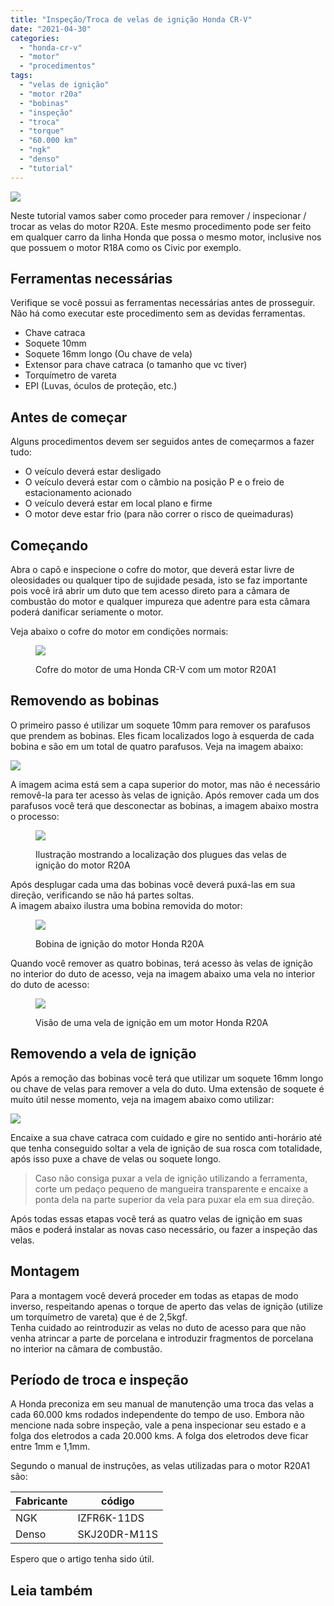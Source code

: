 ```yaml
---
title: "Inspeção/Troca de velas de ignição Honda CR-V"
date: "2021-04-30"
categories:
  - "honda-cr-v"
  - "motor"
  - "procedimentos"
tags:
  - "velas de ignição"
  - "motor r20a"
  - "bobinas"
  - "inspeção"
  - "troca"
  - "torque"
  - "60.000 km"
  - "ngk"
  - "denso"
  - "tutorial"
---
```


![](https://garagemdomadeira.com/wp-content/uploads/2021/04/header_bobina.jpg?w=1024)

Neste tutorial vamos saber como proceder para remover / inspecionar / trocar as velas do motor R20A. Este mesmo procedimento pode ser feito em qualquer carro da linha Honda que possa o mesmo motor, inclusive nos que possuem o motor R18A como os Civic por exemplo.

<!--more-->

## Ferramentas necessárias

Verifique se você possui as ferramentas necessárias antes de prosseguir. Não há como executar este procedimento sem as devidas ferramentas.

- Chave catraca
- Soquete 10mm
- Soquete 16mm longo (Ou chave de vela)
- Extensor para chave catraca (o tamanho que vc tiver)
- Torquímetro de vareta
- EPI (Luvas, óculos de proteção, etc.)

## Antes de começar

Alguns procedimentos devem ser seguidos antes de começarmos a fazer tudo:

- O veículo deverá estar desligado
- O veículo deverá estar com o câmbio na posição P e o freio de estacionamento acionado
- O veículo deverá estar em local plano e firme
- O motor deve estar frio (para não correr o risco de queimaduras)

## Começando

Abra o capô e inspecione o cofre do motor, que deverá estar livre de oleosidades ou qualquer tipo de sujidade pesada, isto se faz importante pois você irá abrir um duto que tem acesso direto para a câmara de combustão do motor e qualquer impureza que adentre para esta câmara poderá danificar seriamente o motor.

Veja abaixo o cofre do motor em condições normais:

<figure>

![](https://garagemdomadeira.com/wp-content/uploads/2021/04/20210416_142515.jpg?w=1024)

<figcaption>

Cofre do motor de uma Honda CR-V com um motor R20A1

</figcaption>

</figure>

## Removendo as bobinas

O primeiro passo é utilizar um soquete 10mm para remover os parafusos que prendem as bobinas. Eles ficam localizados logo à esquerda de cada bobina e são em um total de quatro parafusos. Veja na imagem abaixo:

![](https://garagemdomadeira.com/wp-content/uploads/2021/04/20210416_145416-1.jpg?w=1024)

A imagem acima está sem a capa superior do motor, mas não é necessário removê-la para ter acesso às velas de ignição. Após remover cada um dos parafusos você terá que desconectar as bobinas, a imagem abaixo mostra o processo:

<figure>

![](https://garagemdomadeira.com/wp-content/uploads/2021/04/bobinas-1.jpg?w=1024)

<figcaption>

Ilustração mostrando a localização dos plugues das velas de ignição do motor R20A

</figcaption>

</figure>

Após desplugar cada uma das bobinas você deverá puxá-las em sua direção, verificando se não há partes soltas.  
A imagem abaixo ilustra uma bobina removida do motor:

<figure>

![](https://garagemdomadeira.com/wp-content/uploads/2021/04/d_nq_np_624247-mlb31359207549_072019-o.jpg?w=500)

<figcaption>

Bobina de ignição do motor Honda R20A

</figcaption>

</figure>

Quando você remover as quatro bobinas, terá acesso às velas de ignição no interior do duto de acesso, veja na imagem abaixo uma vela no interior do duto de acesso:

<figure>

![](https://garagemdomadeira.com/wp-content/uploads/2021/04/20210416_145715.jpg?w=1024)

<figcaption>

Visão de uma vela de ignição em um motor Honda R20A

</figcaption>

</figure>

## Removendo a vela de ignição

Após a remoção das bobinas você terá que utilizar um soquete 16mm longo ou chave de velas para remover a vela do duto. Uma extensão de soquete é muito útil nesse momento, veja na imagem abaixo como utilizar:

![](https://garagemdomadeira.com/wp-content/uploads/2021/04/20210416_145744.jpg?w=1024)

Encaixe a sua chave catraca com cuidado e gire no sentido anti-horário até que tenha conseguido soltar a vela de ignição de sua rosca com totalidade, após isso puxe a chave de velas ou soquete longo.

> Caso não consiga puxar a vela de ignição utilizando a ferramenta, corte um pedaço pequeno de mangueira transparente e encaixe a ponta dela na parte superior da vela para puxar ela em sua direção.

Após todas essas etapas você terá as quatro velas de ignição em suas mãos e poderá instalar as novas caso necessário, ou fazer a inspeção das velas.

## Montagem

Para a montagem você deverá proceder em todas as etapas de modo inverso, respeitando apenas o torque de aperto das velas de ignição (utilize um torquímetro de vareta) que é de 2,5kgf.  
Tenha cuidado ao reintroduzir as velas no duto de acesso para que não venha atrincar a parte de porcelana e introduzir fragmentos de porcelana no interior na câmara de combustão.

## Período de troca e inspeção

A Honda preconiza em seu manual de manutenção uma troca das velas a cada 60.000 kms rodados independente do tempo de uso. Embora não mencione nada sobre inspeção, vale a pena inspecionar seu estado e a folga dos eletrodos a cada 20.000 kms. A folga dos eletrodos deve ficar entre 1mm e 1,1mm.

Segundo o manual de instruções, as velas utilizadas para o motor R20A1 são:

| Fabricante | código |
| --- | --- |
| NGK | IZFR6K-11DS |
| Denso | SKJ20DR-M11S |

Espero que o artigo tenha sido útil.

## Leia também
